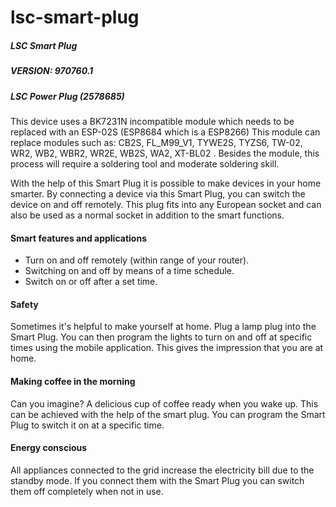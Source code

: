 # lsc-smart-plug
##### LSC Smart Plug
##### VERSION: 970760.1
##### LSC Power Plug (2578685)

This device uses a BK7231N incompatible module which needs to be replaced with an ESP-02S (ESP8684 which is a ESP8266) This module can replace modules such as: CB2S, FL_M99_V1, TYWE2S, TYZS6, TW-02, WR2, WB2, WBR2, WR2E, WB2S, WA2, XT-BL02 . Besides the module, this process will require a soldering tool and moderate soldering skill.

With the help of this Smart Plug it is possible to make devices in your home smarter. By connecting a device via this Smart Plug, you can switch the device on and off remotely. This plug fits into any European socket and can also be used as a normal socket in addition to the smart functions.

#### Smart features and applications
- Turn on and off remotely (within range of your router).
- Switching on and off by means of a time schedule.
- Switch on or off after a set time.

#### Safety
Sometimes it's helpful to make yourself at home. Plug a lamp plug into the Smart Plug. You can then program the lights to turn on and off at specific times using the mobile application. This gives the impression that you are at home.

#### Making coffee in the morning
Can you imagine? A delicious cup of coffee ready when you wake up. This can be achieved with the help of the smart plug. You can program the Smart Plug to switch it on at a specific time.

#### Energy conscious
All appliances connected to the grid increase the electricity bill due to the standby mode. If you connect them with the Smart Plug you can switch them off completely when not in use.
